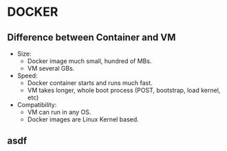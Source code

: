 # DOCKER

## Difference between Container and VM  
* Size: 
    - Docker image much small, hundred of MBs.
    - VM several GBs.  
* Speed:  
    - Docker container starts and runs much fast.
    - VM takes longer, whole boot process (POST, bootstrap, load kernel, etc)    
* Compatibility:  
    - VM can run in any OS.
    - Docker images are Linux Kernel based.
## asdf